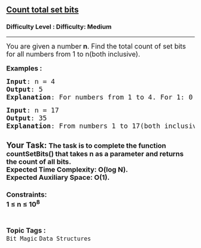 <h2><a href="https://www.geeksforgeeks.org/problems/count-total-set-bits-1587115620/1?page=1&difficulty=Medium&status=unsolved&sortBy=submissions">Count total set bits</a></h2><h3>Difficulty Level : Difficulty: Medium</h3><hr><div class="problems_problem_content__Xm_eO"><p><span style="font-size: 18px;">You are given a number<strong> n</strong>. Find the total count of set bits for all numbers from 1 to n(both inclusive).</span><br><br><span style="font-size: 18px;"><strong>Examples :<br></strong></span></p>
<pre><span style="font-size: 18px;"><strong>Input</strong>: n = 4
<strong>Output</strong>: 5
<strong>Explanation</strong>: For numbers from 1 to 4. For 1: 0 0 1 = 1 set bits For 2: 0 1 0 = 1 set bits For 3: 0 1 1 = 2 set bits For 4: 1 0 0 = 1 set bits Therefore, the total set bits is 5.</span>
</pre>
<pre><span style="font-size: 18px;"><strong>Input</strong>: n = 17
<strong>Output</strong>: 35
<strong>Explanation</strong>: From numbers 1 to 17(both inclusive), the total number of set bits is 35.</span></pre>
<h2><strong>Your Task:</strong> <span style="font-size: 18px;">The task is to complete the function countSetBits() that takes n as a parameter and returns the count of all bits.<br>Expected Time Complexity:&nbsp;O(log N).<br><strong>Expected Auxiliary Space:</strong>&nbsp;O(1).</span><br><br><strong><span style="font-size: 18px;">Constraints:</span></strong><br><span style="font-size: 18px;">1 ≤ n ≤ 10<sup>8</sup></span></h2></div><br><p><span style=font-size:18px><strong>Topic Tags : </strong><br><code>Bit Magic</code>&nbsp;<code>Data Structures</code>&nbsp;